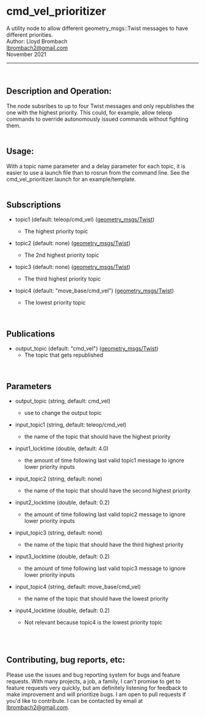 # cmd_vel_prioritizer
A utility node to allow different geometry_msgs::Twist messages to have different priorities. <br> 
Author: Lloyd Brombach <br> 
lbrombach2@gmail.com  <br> 
November 2021
<br><hr><br> 

 
## Description and Operation:
The node subsribes to up to four Twist messages and only republishes the one with the highest priority.
This could, for example, allow teleop commands to override autonomously issued commands without fighting them. <br> 
<br> 

## Usage:
With a topic name parameter and a delay parameter for each topic, it is easier to use a launch file than to rosrun from the command line. See the cmd_vel_prioritizer.launch for an example/template.
<br><br>

## Subscriptions
- topic1 (default: teleop/cmd_vel) ([geometry_msgs/Twist](http://docs.ros.org/en/melodic/api/geometry_msgs/html/msg/Twist.html))
    - The highest priority topic

- topic2 (default: none) ([geometry_msgs/Twist](http://docs.ros.org/en/melodic/api/geometry_msgs/html/msg/Twist.html))
    - The 2nd highest priority topic
    
- topic3 (default: none) ([geometry_msgs/Twist](http://docs.ros.org/en/melodic/api/geometry_msgs/html/msg/Twist.html))
    - The third highest priority topic
    
- topic4 (default: "move_base/cmd_vel") ([geometry_msgs/Twist](http://docs.ros.org/en/melodic/api/geometry_msgs/html/msg/Twist.html))
    - The lowest priority topic
    
<br>

## Publications
- output_topic (default: "cmd_vel") ([geometry_msgs/Twist](http://docs.ros.org/en/melodic/api/geometry_msgs/html/msg/Twist.html))
    - The topic that gets republished

<br>

## Parameters
- output_topic (string, default: cmd_vel)
    - use to change the output topic

- input_topic1 (string, default: teleop/cmd_vel)
    - the name of the topic that should have the highest priority
    
- input1_locktime (double, default: 4.0)
    - the amount of time following last valid topic1 message to ignore lower priority inputs

- input_topic2 (string, default: none)
    - the name of the topic that should have the second highest priority
    
- input2_locktime (double, default: 0.2)
    - the amount of time following last valid topic2 message to ignore lower priority inputs
    
- input_topic3 (string, default: none)
    - the name of the topic that should have the third highest priority

- input3_locktime (double, default: 0.2)
    - the amount of time following last valid topic3 message to ignore lower priority inputs    

- input_topic4 (string, default: move_base/cmd_vel)
    - the name of the topic that should have the lowest priority
    
- input4_locktime (double, default: 0.2)
    - Not relevant because topic4 is the lowest priority topic

<br><br>

## Contributing, bug reports, etc:
Please use the issues and bug reporting system for bugs and feature requests. With many projects, a job, a family, I can't promise
to get to feature requests very quickly, but am definitely listening for feedback to make improvement and will prioritize bugs. I am open to
pull requests if you'd like to contribute. I can be contacted by email at lbrombach2@gmail.com. 


